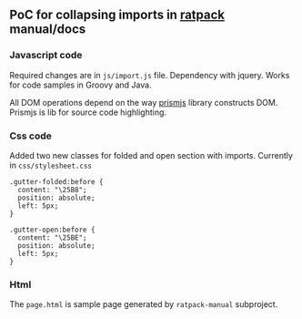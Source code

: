 ## PoC for collapsing imports in [ratpack](http://ratpack.io/) manual/docs

### Javascript code
Required changes are in ```js/import.js``` file.
Dependency with jquery.
Works for code samples in Groovy and Java.

All DOM operations depend on the way [prismjs](http://prismjs.com/) library constructs DOM. Prismjs is lib for source code highlighting.

### Css code
Added two new classes for folded and open section with imports. Currently in ```css/stylesheet.css```

    .gutter-folded:before {
      content: "\25B8";
      position: absolute;
      left: 5px;
    }

    .gutter-open:before {
      content: "\25BE";
      position: absolute;
      left: 5px;
    }

### Html

The ```page.html``` is sample page generated by ```ratpack-manual``` subproject.
